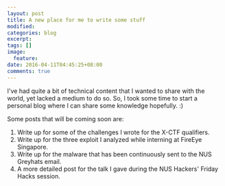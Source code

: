 ```yaml
---
layout: post
title: A new place for me to write some stuff
modified:
categories: blog
excerpt: 
tags: []
image:
  feature:
date: 2016-04-11T04:45:25+08:00
comments: true
---
```


I've had quite a bit of technical content that I wanted to share with the world, yet lacked a medium to do so. So, I took some time to start a personal blog where I can share some knowledge hopefully. :)

Some posts that will be coming soon are:

1. Write up for some of the challenges I wrote for the X-CTF qualifiers.
2. Write up for the three exploit I analyzed while interning at FireEye Singapore.
3. Write up for the malware that has been continuously sent to the NUS Greyhats email.
4. A more detailed post for the talk I gave during the NUS Hackers' Friday Hacks session.
